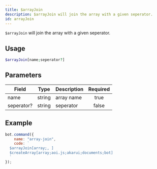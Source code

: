 ```yaml
---
title: $arrayJoin
description: $arrayJoin will join the array with a given seperator.
id: arrayJoin
---
```


`$arrayJoin` will join the array with a given seperator.

## Usage

```php
$arrayJoin[name;seperator?]
```

## Parameters

| Field     | Type     | Description                                                        | Required |
|-----------|----------|--------------------------------------------------------------------|:--------:|
| name      | string   | array name                                                          |   true   |
| seperator?     | string  | seperator |   false   |

## Example

```javascript
bot.command({
    name: "array-join",
    code: `
  $arrayJoin[array;, ]
  $createArray[array;aoi.js;akarui;documents;bot]
  `
});
```